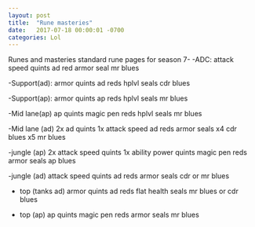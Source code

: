 ```yaml
---
layout: post
title:  "Rune masteries"
date:   2017-07-18 00:00:01 -0700
categories: Lol
---
```

Runes and masteries
standard rune pages for season 7-
-ADC:
attack speed quints
ad red
armor seal
mr blues

-Support(ad):
armor quints
ad reds
hplvl seals
cdr blues

-Support(ap):
armor quints
ap reds
hplvl seals
mr blues

-Mid lane(ap)
ap quints
magic pen reds
hplvl seals
mr blues

-Mid lane (ad)
2x ad quints
1x attack speed
ad reds
armor seals
x4 cdr blues
x5 mr blues

-jungle (ap)
2x attack speed quints
1x ability power quints
magic pen reds
armor seals
ap blues

-jungle (ad)
attack speed quints
ad reds
armor seals
cdr or mr blues

- top (tanks ad)
armor quints
ad reds
flat health seals
mr blues or cdr blues

- top (ap)
ap quints
magic pen reds
armor seals
mr blues

